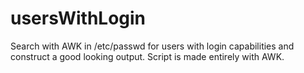 # usersWithLogin
Search with AWK in /etc/passwd for users with login capabilities and construct a good looking output. Script is made entirely with AWK.
